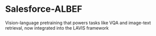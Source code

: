 # Salesforce-ALBEF
Vision-language pretraining that powers tasks like VQA and image-text retrieval, now integrated into the LAVIS framework

